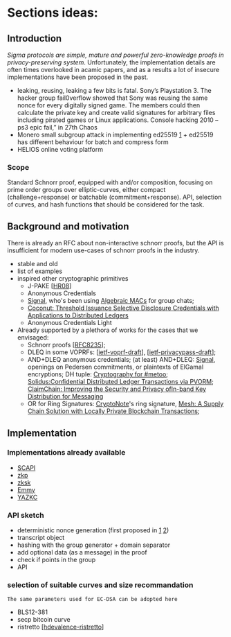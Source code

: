 # Sections ideas:

## Introduction
_Sigma protocols are simple, mature and powerful zero-knowledge proofs in privacy-preserving system_. Unfortunately, the implementation details are often times overlooked in acamic papers, and as a results a lot of insecure implementations have been proposed in the past.
-  leaking, reusing, leaking a few bits is fatal. Sony’s Playstation 3. The hacker group fail0verflow showed that Sony was reusing the same nonce for every digitally signed game. The members could then calculate the private key and create valid signatures for arbitrary files including pirated games or Linux applications. Console hacking 2010 – ps3 epic fail,” in 27th Chaos
-  Monero small subgroup attack in implementing ed25519 [1](https://www.getmonero.org/2017/05/17/disclosure-of-a-major-bug-in-cryptonote-based-currencies.html) + ed25519 has different behaviour for batch and compress form
- HELIOS online voting platform

### Scope

Standard Schnorr proof, equipped with and/or composition, focusing on prime order groups over elliptic-curves, either compact (challenge+response) or batchable (commitment+response). API, selection of curves, and hash functions that should be considered for the task.


## Background and motivation

There is already an RFC about non-interactive schnorr proofs, but the API is insufficient for modern use-cases of schnorr proofs in the industry.

- stable and old
- list of examples
- inspired other cryptographic primitives
    - J-PAKE [[HR08]]
    - Anonymous Credentials
     - [Signal](https://eprint.iacr.org/2019/1416), who's been using [Algebraic MACs](https://smeiklej.com/files/ccs14.pdf) for group chats;
     - [Coconut: Threshold Issuance Selective Disclosure Credentials with Applications to Distributed Ledgers](https://arxiv.org/abs/1802.07344)
     - Anonymous Credentials Light
-  Already supported by a plethora of works for the cases that we envisaged:
   - Schnorr proofs [[RFC8235](https://tools.ietf.org/html/rfc8235)];
   -  DLEQ in some VOPRFs: [[ietf-voprf-draft](https://tools.ietf.org/pdf/draft-sullivan-cfrg-voprf-03.pdf)], [[ietf-privacypass-draft](https://tools.ietf.org/html/draft-privacy-pass-00)];
   -  AND+DLEQ anonymous credentials; (at least) AND+DLEQ: [Signal](https://eprint.iacr.org/2019/1416), openings on Pedersen commitments, or plaintexts of ElGamal encryptions; DH tuple: [Cryptography for #metoo](https://petsymposium.org/2019/files/papers/issue3/popets-2019-0054.pdf); [Solidus:Confidential Distributed Ledger Transactions via PVORM](https://eprint.iacr.org/2017/317.pdf); [ClaimChain: Improving the Security and Privacy ofIn-band Key Distribution for Messaging](https://arxiv.org/abs/1707.06279)
   -  OR for Ring Signatures: [CryptoNote](https://cryptonote.org/inside/)'s ring signature, [Mesh: A Supply Chain Solution with Locally Private Blockchain Transactions](https://content.sciendo.com/view/journals/popets/2019/3/article-p149.xml);


## Implementation

### Implementations already available
- [SCAPI](https://scapi.readthedocs.io/en/latest/interactive_layer/sigma_protocols.html)
- [zkp](https://docs.rs/zkp/0.7.0/zkp/)
- [zksk](https://arxiv.org/abs/1911.02459)
- [Emmy](https://github.com/xlab-si/emmy)
- [YAZKC](https://www.ei.ruhr-uni-bochum.de/forschung/veroeffentlichungen/YAZKC/)


### API sketch
  - deterministic nonce generation (first proposed in [1](https://groups.google.com/g/sci.crypt/c/SalLSLBBTe4/m/xtYNGDe6irIJ) [2](https://groups.google.com/g/sci.crypt/c/3g8DnnEkv5A/m/a26mLrwfjiMJ))
  - transcript object
  - hashing with the group generator + domain separator
  - add optional data (as a message) in the proof
  - check if points in the group
  - API
### selection of suitable curves and size recommandation
    The same parameters used for EC-DSA can be adopted here
  - BLS12-381
  - secp bitcoin curve
  - ristretto [[hdevalence-ristretto]]


[HR08]: <https://tools.ietf.org/html/rfc8235#ref-HR08>
[hdevalence-ristretto]: <https://datatracker.ietf.org/doc/draft-hdevalence-cfrg-ristretto/>